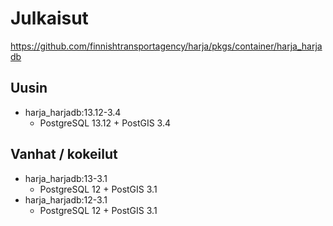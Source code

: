 # Julkaisut

https://github.com/finnishtransportagency/harja/pkgs/container/harja_harjadb

## Uusin
* harja_harjadb:13.12-3.4
    * PostgreSQL 13.12 + PostGIS 3.4

## Vanhat / kokeilut
* harja_harjadb:13-3.1
    * PostgreSQL 12 + PostGIS 3.1
* harja_harjadb:12-3.1
   * PostgreSQL 12 + PostGIS 3.1
    
